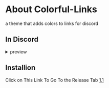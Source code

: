 # About Colorful-Links
a theme that adds colors to links for discord

## In Discord
<details id="Colorful-Links-details">
    <summary>preview</summary>


</details>

## Installion
Click on This Link To Go To the Release Tab [1.1](https://github.com/bd2r/Colorfull-Links/releases/tag/1.1)

